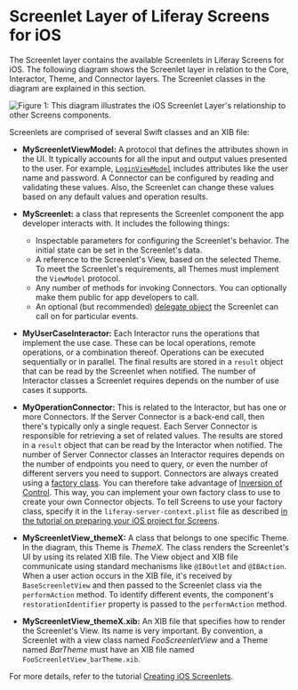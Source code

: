 # Screenlet Layer of Liferay Screens for iOS [](id=screenlet-layer-of-liferay-screens-for-ios)

The Screenlet layer contains the available Screenlets in Liferay Screens for
iOS. The following diagram shows the Screenlet layer in relation to the Core,
Interactor, Theme, and Connector layers. The Screenlet classes in the diagram 
are explained in this section. 

![Figure 1: This diagram illustrates the iOS Screenlet Layer's relationship to other Screens components.](../../../../images/screens-ios-architecture-03.png)

Screenlets are comprised of several Swift classes and an XIB file:

-   **MyScreenletViewModel:** A protocol that defines the attributes shown in 
    the UI. It typically accounts for all the input and output values presented 
    to the user. For example, 
    [`LoginViewModel`](https://github.com/liferay/liferay-screens/blob/master/ios/Framework/Core/Auth/LoginScreenlet/LoginViewModel.swift)
    includes attributes like the user name and password. A Connector can be
    configured by reading and validating these values. Also, the Screenlet can 
    change these values based on any default values and operation results. 

-   **MyScreenlet:**  a class that represents the Screenlet component the app
    developer interacts with. It includes the following things:

    -   Inspectable parameters for configuring the Screenlet's behavior. The
        initial state can be set in the Screenlet's data. 
    -   A reference to the Screenlet's View, based on the selected Theme. To 
        meet the Screenlet's requirements, all Themes must implement the 
        `ViewModel` protocol. 
    -   Any number of methods for invoking Connectors. You can optionally make 
        them public for app developers to call.  
    -   An optional (but recommended)
        [delegate object](https://developer.apple.com/library/ios/documentation/general/conceptual/DevPedia-CocoaCore/Delegation.html)
        the Screenlet can call on for particular events. 

-   **MyUserCaseInteractor:**  Each Interactor runs the operations that 
    implement the use case. These can be local operations, remote operations, or 
    a combination thereof. Operations can be executed sequentially or in 
    parallel. The final results are stored in a `result` object that can be read 
    by the Screenlet when notified. The number of Interactor classes a Screenlet 
    requires depends on the number of use cases it supports. 

-   **MyOperationConnector:** This is related to the Interactor, but has one or 
    more Connectors. If the Server Connector is a back-end call, then there's 
    typically only a single request. Each Server Connector is responsible for 
    retrieving a set of related values. The results are stored in a `result` 
    object that can be read by the Interactor when notified. The number of 
    Server Connector classes an Interactor requires depends on the number of 
    endpoints you need to query, or even the number of different servers you 
    need to support. Connectors are always created using a 
    [factory class](https://en.wikipedia.org/wiki/Abstract_factory_pattern). 
    You can therefore take advantage of 
    [Inversion of Control](https://en.wikipedia.org/wiki/Inversion_of_control). 
    This way, you can implement your own factory class to use to create your own 
    Connector objects. To tell Screens to use your factory class, specify it in 
    the `liferay-server-context.plist` file as described 
    [in the tutorial on preparing your iOS project for Screens](/develop/tutorials/-/knowledge_base/7-0/preparing-ios-projects-for-liferay-screens#configuring-communication-with-liferay). 

-   **MyScreenletView_themeX:** A class that belongs to one specific Theme. In 
    the diagram, this Theme is *ThemeX*. The class renders the Screenlet's UI by 
    using its related XIB file. The View object and XIB file communicate using 
    standard mechanisms like `@IBOutlet` and `@IBAction`. When a user action 
    occurs in the XIB file, it's received by `BaseScreenletView` and then passed 
    to the Screenlet class via the `performAction` method. To identify different 
    events, the component's `restorationIdentifier` property is passed to the 
    `performAction` method. 

-   **MyScreenletView_themeX.xib:** An XIB file that specifies how to render the
    Screenlet's View. Its name is very important. By convention, a Screenlet 
    with a view class named *FooScreenletView* and a Theme named *BarTheme* must 
    have an XIB file named `FooScreenletView_barTheme.xib`. 

For more details, refer to the tutorial
[Creating iOS Screenlets](/develop/tutorials/-/knowledge_base/7-0/creating-ios-screenlets). 
